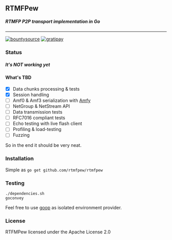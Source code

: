 ## RTMFPew
##### RTMFP P2P transport implementation in Go
-----------------------------------------------
[![bountysource](https://www.bountysource.com/badge/team?team_id=47410)](https://www.bountysource.com/teams/rtmfpew)
[![gratipay](https://img.shields.io/gratipay/VoidNugget.svg)](https://gratipay.com/VoidNugget)

### Status

##### It's NOT working yet

#### What's TBD
 - [x] Data chunks processing & tests
 - [x] Session handling
 - [ ] Amf0 & Amf3 serialization with [Amfy](https://github.com/rtmfpew/amfy)
 - [ ] NetGroup & NetStream API
 - [ ] Data transmission tests
 - [ ] RFC7016 compliant tests
 - [ ] Echo testing with live flash client
 - [ ] Profiling & load-testing
 - [ ] Fuzzing

So in the end it should be very neat.

### Installation
Simple as
``` go get github.com/rtmfpew/rtmfpew ```

### Testing
```
./dependencies.sh
goconvey
```

Feel free to use [goop](https://github.com/nitrous-io/goop) as isolated environment provider.

### License
RTFMPew licensed under the Apache License 2.0
